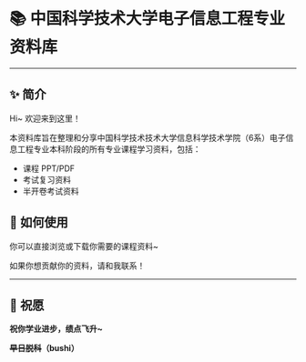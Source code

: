 # 📚 中国科学技术大学电子信息工程专业资料库

---

## ✨ 简介

Hi~ 欢迎来到这里！

本资料库旨在整理和分享中国科学技术技术大学信息科学技术学院（6系）电子信息工程专业本科阶段的所有专业课程学习资料，包括：

* 课程 PPT/PDF
* 考试复习资料
* 半开卷考试资料

## 🚀 如何使用

你可以直接浏览或下载你需要的课程资料~

如果你想贡献你的资料，请和我联系！

---

## 🎉 祝愿

**祝你学业进步，绩点飞升~**

**~~早日脱科~~（bushi）**
